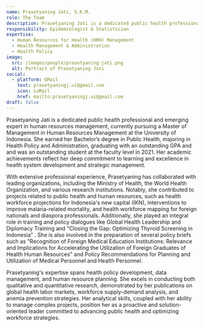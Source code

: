 ```yaml
---
name: Prasetyaning Jati, S.K.M.
role: The Team
description: Prasetyaning Jati is a dedicated public health professional and emerging expert in human resources management, currently pursuing a Master of Management in Human Resources Management at the University of Indonesia.
responsibility: Epidemiologist & Statistician
expertise:
  - Human Resources for Health (HRH) Management
  - Health Management & Administration
  - Health Policy
image:
  src: /images/people/prasetyaning-jati.png
  alt: Portrait of Prasetyaning Jati
social:
  - platform: GMail
    text: prasetyaningj.ui@gmail.com
    icon: LuMail
    href: mailto:prasetyaningj.ui@gmail.com
draft: false
---
```


Prasetyaning Jati is a dedicated public health professional and emerging expert in human resources management, currently pursuing a Master of Management in Human Resources Management at the University of Indonesia. She earned her Bachelor’s degree in Public Health, majoring in Health Policy and Administration, graduating with an outstanding GPA and and was an outstanding student at the faculty level in 2021. Her academic achievements reflect her deep commitment to learning and excellence in health system development and strategic management.

With extensive professional experience, Prasetyaning has collaborated with leading organizations, including the Ministry of Health, the World Health Organization, and various research institutions. Notably, she contributed to projects related to public health and human resources, such as health workforce projections for Indonesia's new capital (IKN), interventions to improve malaria-related mortality, and health workforce mapping for foreign nationals and diaspora professionals. Additionally, she played an integral role in training and policy dialogues like Global Health Leadership and Diplomacy Training and “Closing the Gap: Optimizing Thyroid Screening in Indonesia” . She is also involved in the preparation of several policy briefs such as "Recognition of Foreign Medical Education Institutions: Relevance and Implications for Accelerating the Utilization of Foreign Graduates of Health Human Resources" and Policy Recommendations for Planning and Utilization of Medical Personnel and Health Personnel.

Prasetyaning's expertise spans health policy development, data management, and human resource planning. She excels in conducting both qualitative and quantitative research, demonstrated by her publications on global health labor markets, workforce supply-demand analysis, and anemia prevention strategies. Her analytical skills, coupled with her ability to manage complex projects, position her as a proactive and solution-oriented leader committed to advancing public health and optimizing workforce strategies.

